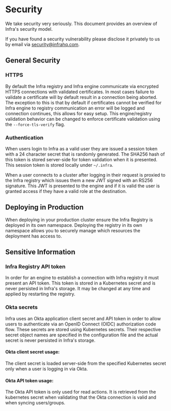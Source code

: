 # Security
We take security very seriously. This document provides an overview of Infra's security model.

If you have found a security vulnerability please disclose it privately to us by email via security@infrahq.com.

## General Security
### HTTPS
By default the Infra registry and Infra engine communicate via encrypted HTTPS connections with validated certificates. In most cases failure to validate a certificate will by default result in a connection being aborted. The exception to this is that by default if certificates cannot be verified for Infra engine to registry communication an error will be logged and connection continues, this allows for easy setup. This engine/registry validation behavior can be changed to enforce certificate validation using the `--force-tls-verify` flag.

### Authentication
When users login to Infra as a valid user they are issued a session token with a 24 character secret that is randomly generated. The SHA256 hash of this token is stored server-side for token validation when it is presented. This session token is stored locally under `~/.infra`.

When a user connects to a cluster after logging in their request is proxied to the Infra registry which issues them a new JWT signed with an RS256 signature. This JWT is presented to the engine and if it is valid the user is granted access if they have a valid role at the destination.

## Deploying in Production
When deploying in your production cluster ensure the Infra Registry is deployed in its own namespace. Deploying the registry in its own namespace allows you to securely manage which resources the deployment has access to.

## Sensitive Information

### Infra Registry API token
In order for an engine to establish a connection with Infra registry it must present an API token. This token is stored in a Kubernetes secret and is never persisted in Infra's storage. It may be changed at any time and applied by restarting the registry. 

### Okta secrets
Infra uses an Okta application client secret and API token in order to allow users to authenticate via an OpenID Connect (OIDC) authorization code flow. These secrets are stored using Kubernetes secrets. Their respective secret object names are specified in the configuration file and the actual secret is never persisted in Infra's storage. 

#### Okta client secret usage:
The client secret is loaded server-side from the specified Kubernetes secret only when a user is logging in via Okta.

#### Okta API token usage:
The Okta API token is only used for read actions. It is retrieved from the kubernetes secret when validating that the Okta connection is valid and when syncing users/groups.
